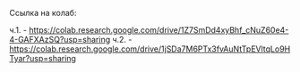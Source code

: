 Ссылка на колаб:

ч.1. - https://colab.research.google.com/drive/1Z7SmDd4xyBhf_cNuZ60e4-4-GAFXAzSQ?usp=sharing
ч.2. - https://colab.research.google.com/drive/1jSDa7M6PTx3fvAuNtTpEVltqLo9HTyar?usp=sharing
